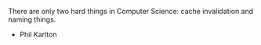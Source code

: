 There are only two hard things in Computer Science: cache invalidation and naming things.

- Phil Karlton
